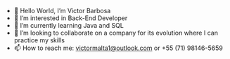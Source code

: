 - 👋 Hello World, I’m Victor Barbosa
- 👀 I’m interested in Back-End Developer
- 🌱 I’m currently learning Java and SQL
- 💞️ I’m looking to collaborate on a company for its evolution where I can practice my skills
- 📫 How to reach me: victormalta1@outlook.com or +55 (71) 98146-5659
